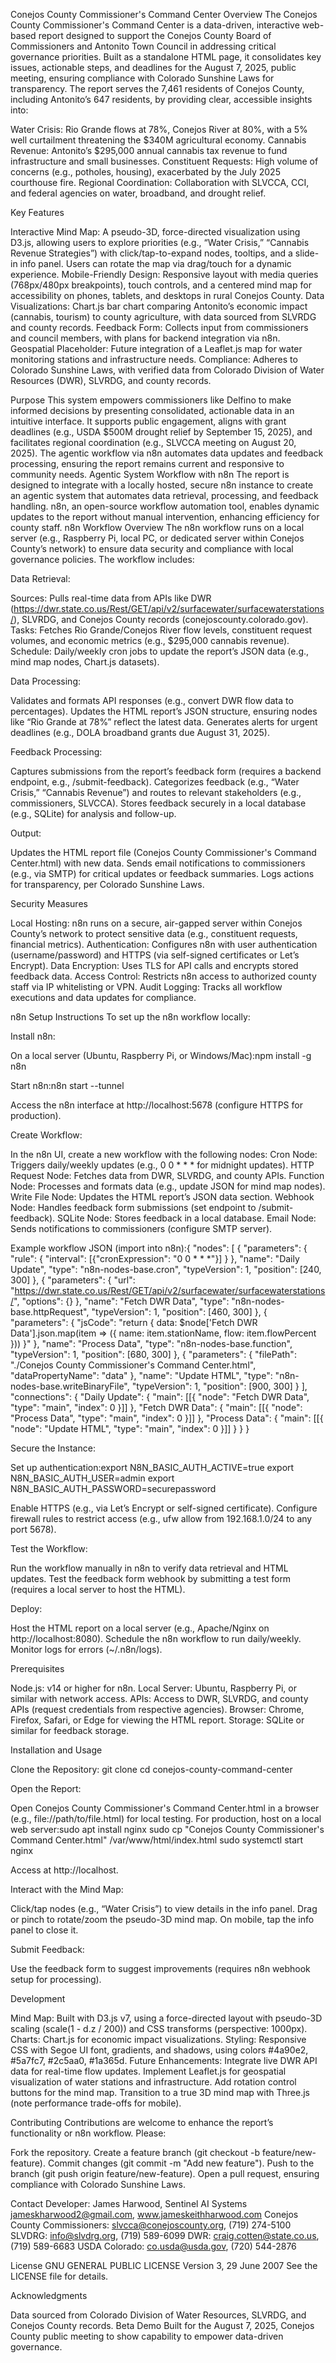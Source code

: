 Conejos County Commissioner's Command Center
Overview
The Conejos County Commissioner's Command Center is a data-driven, interactive web-based report designed to support the Conejos County Board of Commissioners and Antonito Town Council in addressing critical governance priorities. Built as a standalone HTML page, it consolidates key issues, actionable steps, and deadlines for the August 7, 2025, public meeting, ensuring compliance with Colorado Sunshine Laws for transparency. The report serves the 7,461 residents of Conejos County, including Antonito’s 647 residents, by providing clear, accessible insights into:

Water Crisis: Rio Grande flows at 78%, Conejos River at 80%, with a 5% well curtailment threatening the $340M agricultural economy.
Cannabis Revenue: Antonito’s $295,000 annual cannabis tax revenue to fund infrastructure and small businesses.
Constituent Requests: High volume of concerns (e.g., potholes, housing), exacerbated by the July 2025 courthouse fire.
Regional Coordination: Collaboration with SLVCCA, CCI, and federal agencies on water, broadband, and drought relief.

Key Features

Interactive Mind Map: A pseudo-3D, force-directed visualization using D3.js, allowing users to explore priorities (e.g., “Water Crisis,” “Cannabis Revenue Strategies”) with click/tap-to-expand nodes, tooltips, and a slide-in info panel. Users can rotate the map via drag/touch for a dynamic experience.
Mobile-Friendly Design: Responsive layout with media queries (768px/480px breakpoints), touch controls, and a centered mind map for accessibility on phones, tablets, and desktops in rural Conejos County.
Data Visualizations: Chart.js bar chart comparing Antonito’s economic impact (cannabis, tourism) to county agriculture, with data sourced from SLVRDG and county records.
Feedback Form: Collects input from commissioners and council members, with plans for backend integration via n8n.
Geospatial Placeholder: Future integration of a Leaflet.js map for water monitoring stations and infrastructure needs.
Compliance: Adheres to Colorado Sunshine Laws, with verified data from Colorado Division of Water Resources (DWR), SLVRDG, and county records.

Purpose
This system empowers commissioners like Delfino to make informed decisions by presenting consolidated, actionable data in an intuitive interface. It supports public engagement, aligns with grant deadlines (e.g., USDA $500M drought relief by September 15, 2025), and facilitates regional coordination (e.g., SLVCCA meeting on August 20, 2025). The agentic workflow via n8n automates data updates and feedback processing, ensuring the report remains current and responsive to community needs.
Agentic System Workflow with n8n
The report is designed to integrate with a locally hosted, secure n8n instance to create an agentic system that automates data retrieval, processing, and feedback handling. n8n, an open-source workflow automation tool, enables dynamic updates to the report without manual intervention, enhancing efficiency for county staff.
n8n Workflow Overview
The n8n workflow runs on a local server (e.g., Raspberry Pi, local PC, or dedicated server within Conejos County’s network) to ensure data security and compliance with local governance policies. The workflow includes:

Data Retrieval:

Sources: Pulls real-time data from APIs like DWR (https://dwr.state.co.us/Rest/GET/api/v2/surfacewater/surfacewaterstations/), SLVRDG, and Conejos County records (conejoscounty.colorado.gov).
Tasks: Fetches Rio Grande/Conejos River flow levels, constituent request volumes, and economic metrics (e.g., $295,000 cannabis revenue).
Schedule: Daily/weekly cron jobs to update the report’s JSON data (e.g., mind map nodes, Chart.js datasets).


Data Processing:

Validates and formats API responses (e.g., convert DWR flow data to percentages).
Updates the HTML report’s JSON structure, ensuring nodes like “Rio Grande at 78%” reflect the latest data.
Generates alerts for urgent deadlines (e.g., DOLA broadband grants due August 31, 2025).


Feedback Processing:

Captures submissions from the report’s feedback form (requires a backend endpoint, e.g., /submit-feedback).
Categorizes feedback (e.g., “Water Crisis,” “Cannabis Revenue”) and routes to relevant stakeholders (e.g., commissioners, SLVCCA).
Stores feedback securely in a local database (e.g., SQLite) for analysis and follow-up.


Output:

Updates the HTML report file (Conejos County Commissioner's Command Center.html) with new data.
Sends email notifications to commissioners (e.g., via SMTP) for critical updates or feedback summaries.
Logs actions for transparency, per Colorado Sunshine Laws.



Security Measures

Local Hosting: n8n runs on a secure, air-gapped server within Conejos County’s network to protect sensitive data (e.g., constituent requests, financial metrics).
Authentication: Configures n8n with user authentication (username/password) and HTTPS (via self-signed certificates or Let’s Encrypt).
Data Encryption: Uses TLS for API calls and encrypts stored feedback data.
Access Control: Restricts n8n access to authorized county staff via IP whitelisting or VPN.
Audit Logging: Tracks all workflow executions and data updates for compliance.

n8n Setup Instructions
To set up the n8n workflow locally:

Install n8n:

On a local server (Ubuntu, Raspberry Pi, or Windows/Mac):npm install -g n8n


Start n8n:n8n start --tunnel


Access the n8n interface at http://localhost:5678 (configure HTTPS for production).


Create Workflow:

In the n8n UI, create a new workflow with the following nodes:
Cron Node: Triggers daily/weekly updates (e.g., 0 0 * * * for midnight updates).
HTTP Request Node: Fetches data from DWR, SLVRDG, and county APIs.
Function Node: Processes and formats data (e.g., update JSON for mind map nodes).
Write File Node: Updates the HTML report’s JSON data section.
Webhook Node: Handles feedback form submissions (set endpoint to /submit-feedback).
SQLite Node: Stores feedback in a local database.
Email Node: Sends notifications to commissioners (configure SMTP server).


Example workflow JSON (import into n8n):{
  "nodes": [
    {
      "parameters": {
        "rule": {
          "interval": [{"cronExpression": "0 0 * * *"}]
        }
      },
      "name": "Daily Update",
      "type": "n8n-nodes-base.cron",
      "typeVersion": 1,
      "position": [240, 300]
    },
    {
      "parameters": {
        "url": "https://dwr.state.co.us/Rest/GET/api/v2/surfacewater/surfacewaterstations/",
        "options": {}
      },
      "name": "Fetch DWR Data",
      "type": "n8n-nodes-base.httpRequest",
      "typeVersion": 1,
      "position": [460, 300]
    },
    {
      "parameters": {
        "jsCode": "return { data: $node['Fetch DWR Data'].json.map(item => ({ name: item.stationName, flow: item.flowPercent })) }"
      },
      "name": "Process Data",
      "type": "n8n-nodes-base.function",
      "typeVersion": 1,
      "position": [680, 300]
    },
    {
      "parameters": {
        "filePath": "./Conejos County Commissioner's Command Center.html",
        "dataPropertyName": "data"
      },
      "name": "Update HTML",
      "type": "n8n-nodes-base.writeBinaryFile",
      "typeVersion": 1,
      "position": [900, 300]
    }
  ],
  "connections": {
    "Daily Update": {
      "main": [[{ "node": "Fetch DWR Data", "type": "main", "index": 0 }]]
    },
    "Fetch DWR Data": {
      "main": [[{ "node": "Process Data", "type": "main", "index": 0 }]]
    },
    "Process Data": {
      "main": [[{ "node": "Update HTML", "type": "main", "index": 0 }]]
    }
  }
}




Secure the Instance:

Set up authentication:export N8N_BASIC_AUTH_ACTIVE=true
export N8N_BASIC_AUTH_USER=admin
export N8N_BASIC_AUTH_PASSWORD=securepassword


Enable HTTPS (e.g., via Let’s Encrypt or self-signed certificate).
Configure firewall rules to restrict access (e.g., ufw allow from 192.168.1.0/24 to any port 5678).


Test the Workflow:

Run the workflow manually in n8n to verify data retrieval and HTML updates.
Test the feedback form webhook by submitting a test form (requires a local server to host the HTML).


Deploy:

Host the HTML report on a local server (e.g., Apache/Nginx on http://localhost:8080).
Schedule the n8n workflow to run daily/weekly.
Monitor logs for errors (~/.n8n/logs).



Prerequisites

Node.js: v14 or higher for n8n.
Local Server: Ubuntu, Raspberry Pi, or similar with network access.
APIs: Access to DWR, SLVRDG, and county APIs (request credentials from respective agencies).
Browser: Chrome, Firefox, Safari, or Edge for viewing the HTML report.
Storage: SQLite or similar for feedback storage.

Installation and Usage

Clone the Repository:
git clone <repository-url>
cd conejos-county-command-center


Open the Report:

Open Conejos County Commissioner's Command Center.html in a browser (e.g., file://path/to/file.html) for local testing.
For production, host on a local web server:sudo apt install nginx
sudo cp "Conejos County Commissioner's Command Center.html" /var/www/html/index.html
sudo systemctl start nginx

Access at http://localhost.


Interact with the Mind Map:

Click/tap nodes (e.g., “Water Crisis”) to view details in the info panel.
Drag or pinch to rotate/zoom the pseudo-3D mind map.
On mobile, tap the info panel to close it.


Submit Feedback:

Use the feedback form to suggest improvements (requires n8n webhook setup for processing).



Development

Mind Map: Built with D3.js v7, using a force-directed layout with pseudo-3D scaling (scale(1 - d.z / 200)) and CSS transforms (perspective: 1000px).
Charts: Chart.js for economic impact visualizations.
Styling: Responsive CSS with Segoe UI font, gradients, and shadows, using colors #4a90e2, #5a7fc7, #2c5aa0, #1a365d.
Future Enhancements:
Integrate live DWR API data for real-time flow updates.
Implement Leaflet.js for geospatial visualization of water stations and infrastructure.
Add rotation control buttons for the mind map.
Transition to a true 3D mind map with Three.js (note performance trade-offs for mobile).



Contributing
Contributions are welcome to enhance the report’s functionality or n8n workflow. Please:

Fork the repository.
Create a feature branch (git checkout -b feature/new-feature).
Commit changes (git commit -m "Add new feature").
Push to the branch (git push origin feature/new-feature).
Open a pull request, ensuring compliance with Colorado Sunshine Laws.

Contact
Developer:  James Harwood, Sentinel AI Systems jameskharwood2@gmail.com,  www.jameskeithharwood.com
Conejos County Commissioners: slvcca@conejoscounty.org, (719) 274-5100
SLVDRG: info@slvdrg.org, (719) 589-6099
DWR: craig.cotten@state.co.us, (719) 589-6683
USDA Colorado: co.usda@usda.gov, (720) 544-2876

License
GNU GENERAL PUBLIC LICENSE Version 3, 29 June 2007 See the LICENSE file for details.

Acknowledgments

Data sourced from Colorado Division of Water Resources, SLVRDG, and Conejos County records.
Beta Demo Built for the August 7, 2025, Conejos County public meeting to show capability to empower data-driven governance.
